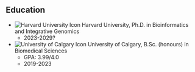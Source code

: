 ## Education

- ![Harvard University Icon](HARVARD_ICON_URL) Harvard University, Ph.D. in Bioinformatics and Integrative Genomics
  - 2023-2029?
- ![University of Calgary Icon](UCALGARY_ICON_URL) University of Calgary, B.Sc. (honours) in Biomedical Sciences
  - GPA: 3.99/4.0
  - 2019-2023
